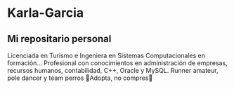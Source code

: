 # Karla-Garcia
## Mi repositario personal
Licenciada en Turismo e Ingeniera en Sistemas Computacionales en formación...
Profesional con conocimientos en administración de empresas, recursos humanos, contabilidad, C++, Oracle y MySQL.
Runner amateur, pole dancer y team perros 🐶Adopta, no compres🐶
